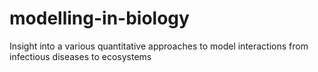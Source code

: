 # modelling-in-biology
Insight into a various quantitative approaches to model interactions from infectious diseases to ecosystems
